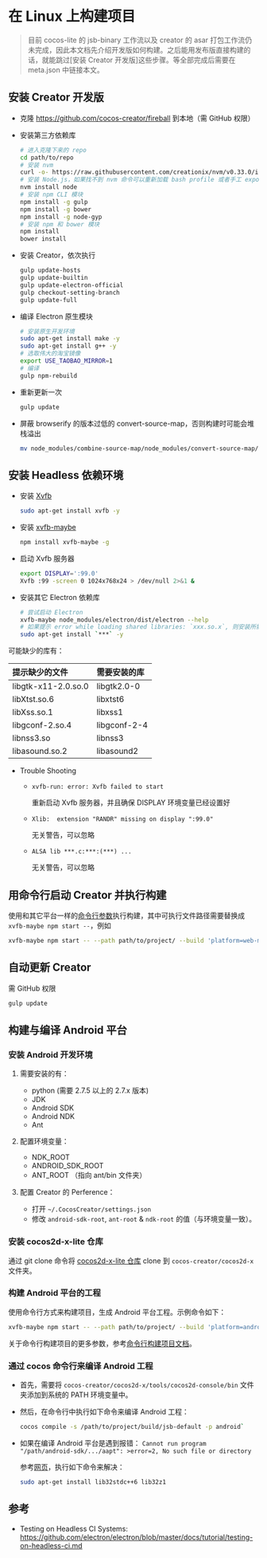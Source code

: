 # 在 Linux 上构建项目

> 目前 cocos-lite 的 jsb-binary 工作流以及 creator 的 asar 打包工作流仍未完成，因此本文档先介绍开发版如何构建。之后能用发布版直接构建的话，就能跳过[安装 Creator 开发版]这些步骤。等全部完成后需要在 meta.json 中链接本文。

## 安装 Creator 开发版

 - 克隆 https://github.com/cocos-creator/fireball 到本地（需 GitHub 权限）
 - 安装第三方依赖库
 
    ```bash
    # 进入克隆下来的 repo
    cd path/to/repo
    # 安装 nvm
    curl -o- https://raw.githubusercontent.com/creationix/nvm/v0.33.0/install.sh | bash
    # 安装 Node.js，如果找不到 nvm 命令可以重新加载 bash profile 或者手工 export 环境变量
    nvm install node
    # 安装 npm CLI 模块
    npm install -g gulp
    npm install -g bower
    npm install -g node-gyp
    # 安装 npm 和 bower 模块
    npm install
    bower install
    ```
 - 安装 Creator，依次执行
 
    ```bash
    gulp update-hosts
    gulp update-builtin
    gulp update-electron-official
    gulp checkout-setting-branch
    gulp update-full
    ```
 - 编译 Electron 原生模块
 
    ```bash
    # 安装原生开发环境
    sudo apt-get install make -y
    sudo apt-get install g++ -y
    # 选取伟大的淘宝镜像
    export USE_TAOBAO_MIRROR=1
    # 编译
    gulp npm-rebuild
    ```
 - 重新更新一次
 
    ```bash
    gulp update
    ```
 - 屏蔽 browserify 的版本过低的 convert-source-map，否则构建时可能会堆栈溢出
 
    ```bash
    mv node_modules/combine-source-map/node_modules/convert-source-map/ node_modules/combine-source-map/node_modules/convert-source-map_origin
    ```

## 安装 Headless 依赖环境

 - 安装 [Xvfb](https://en.wikipedia.org/wiki/Xvfb)
 
    ```bash
    sudo apt-get install xvfb -y
    ```
 - 安装 [xvfb-maybe](https://github.com/paulcbetts/xvfb-maybe)
 
    ```bash
    npm install xvfb-maybe -g
    ```
 - 启动 Xvfb 服务器
 
    ```bash
    export DISPLAY=':99.0'
    Xvfb :99 -screen 0 1024x768x24 > /dev/null 2>&1 &
    ```
 - 安装其它 Electron 依赖库
 
    ```bash
    # 尝试启动 Electron
    xvfb-maybe node_modules/electron/dist/electron --help
    # 如果提示 error while loading shared libraries: `xxx.so.x`, 则安装所需的库并重复以上步骤直到 electron 命令执行成功
    sudo apt-get install `***` -y
    ```
可能缺少的库有：

提示缺少的文件 | 需要安装的库
:----------- |:-------------
libgtk-x11-2.0.so.0  | libgtk2.0-0
libXtst.so.6 | libxtst6
libXss.so.1 | libxss1
libgconf-2.so.4 | libgconf-2-4
libnss3.so | libnss3
libasound.so.2 | libasound2

 - Trouble Shooting

   - `xvfb-run: error: Xvfb failed to start`

     重新启动 Xvfb 服务器，并且确保 DISPLAY 环境变量已经设置好

   - `Xlib:  extension "RANDR" missing on display ":99.0"`

     无关警告，可以忽略

   - `ALSA lib ***.c:***:(***) ...`

     无关警告，可以忽略

## 用命令行启动 Creator 并执行构建

使用和其它平台一样的[命令行参数](publish-in-command-line.md)执行构建，其中可执行文件路径需要替换成 `xvfb-maybe npm start --`，例如

```bash
xvfb-maybe npm start -- --path path/to/project/ --build 'platform=web-mobile;'
```

## 自动更新 Creator

需 GitHub 权限

```bash
gulp update
```

## 构建与编译 Android 平台

### 安装 Android 开发环境

1. 需要安装的有：
    * python (需要 2.7.5 以上的 2.7.x 版本)
    * JDK
    * Android SDK
    * Android NDK
    * Ant

2. 配置环境变量：
    * NDK_ROOT
    * ANDROID_SDK_ROOT
    * ANT_ROOT （指向 ant/bin 文件夹）

3. 配置 Creator 的 Perference：
    * 打开 `~/.CocosCreator/settings.json`
    * 修改 `android-sdk-root`, `ant-root` & `ndk-root` 的值（与环境变量一致）。

### 安装 cocos2d-x-lite 仓库

通过 git clone 命令将 [cocos2d-x-lite 仓库](https://github.com/cocos-creator/cocos2d-x-lite) clone 到 `cocos-creator/cocos2d-x` 文件夹。

### 构建 Android 平台的工程

使用命令行方式来构建项目，生成 Android 平台工程。示例命令如下：
  ```bash
  xvfb-maybe npm start -- --path path/to/project/ --build 'platform=android;template=default'
  ```

关于命令行构建项目的更多参数，参考[命令行构建项目文档](./publish-in-command-line.md)。

### 通过 cocos 命令行来编译 Android 工程

* 首先，需要将 `cocos-creator/cocos2d-x/tools/cocos2d-console/bin` 文件夹添加到系统的 PATH 环境变量中。
* 然后，在命令行中执行如下命令来编译 Android 工程：
  ```bash
  cocos compile -s /path/to/project/build/jsb-default -p android`
  ```
* 如果在编译 Android 平台是遇到报错：
  ```Cannot run program "/path/android-sdk/.../aapt": >error=2, No such file or directory```

  参考[网页](http://stackoverflow.com/questions/22701405/aapt-ioexception-error-2-no-such-file-or-directory-why-cant-i-build-my-grad)，执行如下命令来解决：
  ```bash
  sudo apt-get install lib32stdc++6 lib32z1
  ```

## 参考

 - Testing on Headless CI Systems: https://github.com/electron/electron/blob/master/docs/tutorial/testing-on-headless-ci.md
